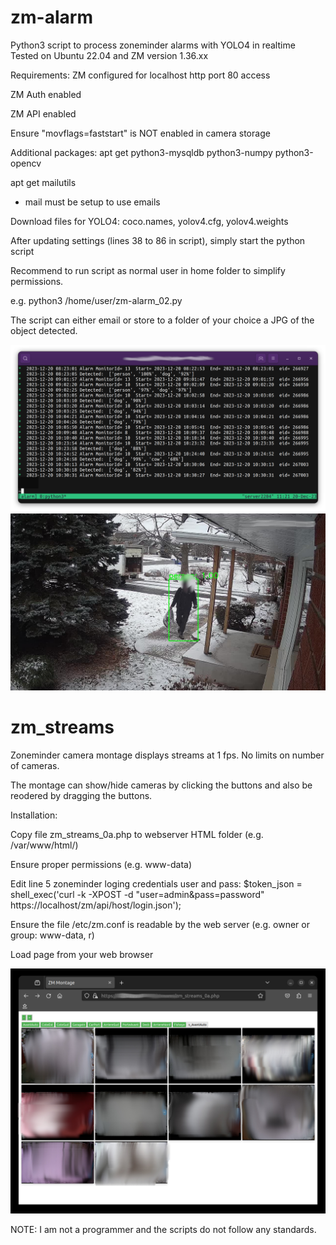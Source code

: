 # zm-alarm
Python3 script to process zoneminder alarms with YOLO4 in realtime
Tested on Ubuntu 22.04 and ZM version 1.36.xx

Requirements:
ZM configured for localhost http port 80 access

ZM Auth enabled

ZM API enabled

Ensure "movflags=faststart" is NOT enabled in camera storage
   
Additional packages:
apt get python3-mysqldb python3-numpy python3-opencv

apt get mailutils 

* mail must be setup to use emails

Download files for YOLO4: coco.names, yolov4.cfg, yolov4.weights

After updating settings (lines 38 to 86 in script), simply start the python script

Recommend to run script as normal user in home folder to simplify permissions.

e.g. python3 /home/user/zm-alarm_02.py

The script can either email or store to a folder of your choice a JPG of the object detected.


![Screenshot](Screenshot1.png) ![Screenshot](Screenshot1a.jpg)

# zm_streams
Zoneminder camera montage displays streams at 1 fps. No limits on number of cameras.

The montage can show/hide cameras  by clicking the buttons and also be reodered by dragging the buttons.

Installation:

Copy file zm_streams_0a.php to webserver HTML folder (e.g. /var/www/html/)

Ensure proper permissions (e.g. www-data)

Edit line 5 zoneminder loging credentials user and pass: $token_json = shell_exec('curl -k -XPOST -d "user=admin&pass=password" https://localhost/zm/api/host/login.json');

Ensure the file /etc/zm.conf is readable by the web server (e.g. owner or group: www-data, r)

Load page from your web browser

![Screenshot](Screenshot2.jpg)

NOTE: I am not a programmer and the scripts do not follow any standards.
